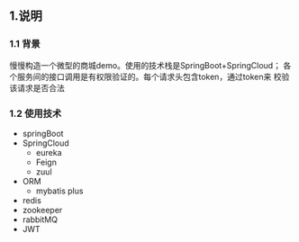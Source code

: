 ## 1.说明
### 1.1 背景
慢慢构造一个微型的商城demo。使用的技术栈是SpringBoot+SpringCloud；
各个服务间的接口调用是有权限验证的。每个请求头包含token，通过token来
校验该请求是否合法
### 1.2 使用技术
* springBoot
* SpringCloud
    * eureka
    * Feign
    * zuul
* ORM
    * mybatis plus
* redis
* zookeeper
* rabbitMQ
* JWT 